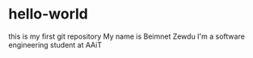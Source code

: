 # hello-world
this is my first git repository
My name is Beimnet Zewdu
I'm a software engineering student at AAiT
